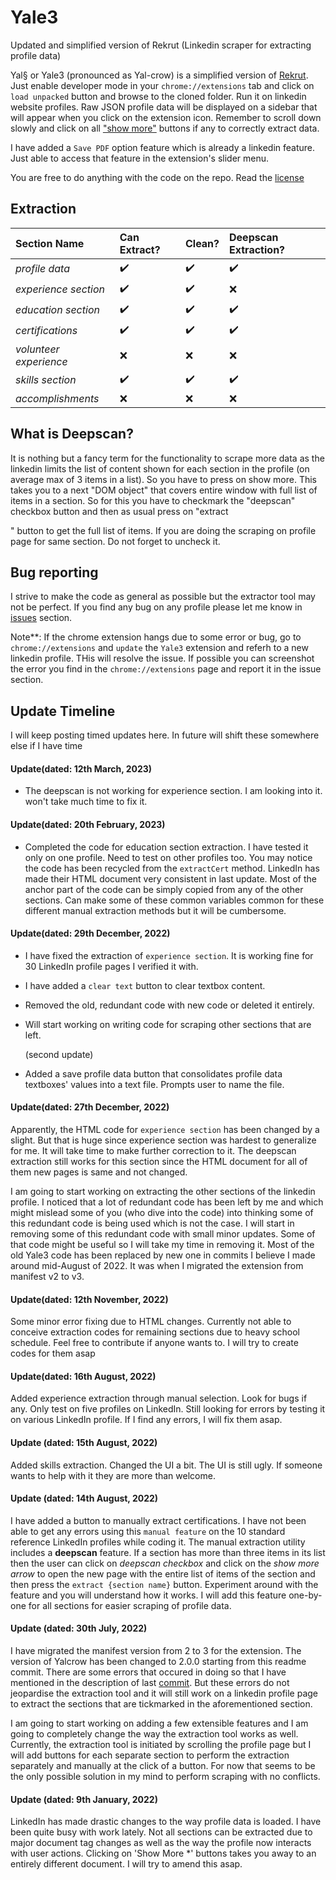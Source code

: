 # Yale3
 Updated and simplified version of Rekrut (Linkedin scraper for extracting profile data)

Yal§ or Yale3 (pronounced as Yal-crow) is a simplified version of [Rekrut](https://github.com/DrakenWan/Rekrut). Just enable developer mode in your `chrome://extensions` tab and click on `load unpacked` button and browse to the cloned folder. Run it on linkedin website profiles. Raw JSON profile data will be displayed on a sidebar that will appear when you click on the extension icon. Remember to scroll down slowly and click on all ["show more"](#) buttons if any to correctly extract data.

I have added a `Save PDF` option feature which is already a linkedin feature. Just able to access that feature in the extension's slider menu.

You are free to do anything with the code on the repo. Read the [license](https://github.com/DrakenWan/Yale3/blob/main/LICENSE)


## Extraction


Section Name       |      Can Extract?      | Clean?              | Deepscan Extraction?
:----------------- | :-----------------     | :-----------------  | :------------------
*profile data*    |     :heavy_check_mark: | :heavy_check_mark:   |  :heavy_check_mark:
*experience section*|     :heavy_check_mark: | :heavy_check_mark: |  :x:
*education section*|     :heavy_check_mark: | :heavy_check_mark: | :heavy_check_mark:
*certifications* |     :heavy_check_mark: | :heavy_check_mark: | :heavy_check_mark:
*volunteer experience*|     :x: | :x: | :x:
*skills section*  |     :heavy_check_mark: | :heavy_check_mark: | :heavy_check_mark:
*accomplishments* |     :x: | :x:  | :x:

## What is Deepscan?

It is nothing but a fancy term for the functionality to scrape more data as the linkedin limits the list of content shown for each section in the profile (on average max of 3 items in a list). So you have to press on show more. This takes you to a next "DOM object" that covers entire window with full list of items in a section. So for this you have to checkmark the "deepscan" checkbox button and then as usual press on "extract <section name>" button to get the full list of items. If you are doing the scraping on profile page for same section. Do not forget to uncheck it.

## Bug reporting
I strive to make the code as general as possible but the extractor tool may not be perfect. If you find any bug on any profile please let me know in [issues](https://github.com/DrakenWan/Yale3/issues) section.

Note**: If the chrome extension hangs due to some error or bug, go to `chrome://extensions` and `update` the `Yale3` extension and referh to a new linkedin profile. THis will resolve the issue. If possible you can screenshot the error you find in the `chrome://extensions` page and report it in the issue section.
## Update Timeline

I will keep posting timed updates here. In future will shift these somewhere else if I have time

#### Update(dated: 12th March, 2023)

- The deepscan is not working for experience section. I am looking into it. won't take much time to fix it.

#### Update(dated: 20th February, 2023)

- Completed the code for education section extraction. I have tested it only on one profile. Need to test on other profiles too. You may notice the code has been recycled from the `extractCert` method. LinkedIn has made their HTML document very consistent in last update. Most of the anchor part of the code can be simply copied from any of the other sections. Can make some of these common variables common for these different manual extraction methods but it will be cumbersome.


#### Update(dated: 29th December, 2022)

- I have fixed the extraction of `experience section`. It is working fine for 30 LinkedIn profile pages I verified it with.
- I have added a `clear text` button to clear textbox content.
- Removed the old, redundant code with new code or deleted it entirely.
- Will start working on writing code for scraping other sections that are left.

  (second update)
- Added a save profile data button that consolidates profile data textboxes' values into a text file. Prompts user to name the file.

#### Update(dated: 27th December, 2022)

Apparently, the HTML code for `experience section` has been changed by a slight. But that is huge since experience section was hardest to generalize for me. It will take time to make further correction to it. The deepscan extraction still works for this section since the HTML document for all of them new pages is same and not changed.

I am going to start working on extracting the other sections of the linkedin profile. I noticed that a lot of redundant code has been left by me and which might mislead some of you (who dive into the code) into thinking some of this redundant code is being used which is not the case. I will start in removing some of this redundant code with small minor updates. Some of that code might be useful so I will take my time in removing it. Most of the old Yale3 code has been replaced by new one in commits I believe I made around mid-August of 2022. It was when I migrated the extension from manifest v2 to v3.

#### Update(dated: 12th November, 2022)

Some minor error fixing due to HTML changes. Currently not able to conceive extraction codes for remaining sections due to heavy school schedule. Feel free to contribute if anyone wants to. I will try to create codes for them asap

#### Update(dated: 16th August, 2022)

Added experience extraction through manual selection. Look for bugs if any. Only test on five profiles on LinkedIn. Still looking for errors by testing it on various LinkedIn profile. If I find any errors, I will fix them asap.

#### Update (dated: 15th August, 2022)

Added skills extraction. Changed the UI a bit. The UI is still ugly. If someone wants to help with it they are more than welcome.

#### Update (dated: 14th August, 2022)

I have added a button to manually extract certifications. I have not been able to get any errors using this `manual feature` on the 10 standard reference LinkedIn profiles while coding it. The manual extraction utility includes a **deepscan** feature. If a section has more than three items in its list then the user can click on *deepscan checkbox* and click on the _show more arrow_ to open the new page with the entire list of items of the section and then press the `extract {section name}` button. Experiment around with the feature and you will understand how it works. I will add this feature one-by-one for all sections for easier scraping of profile data.


#### Update (dated: 30th July, 2022)

I have migrated the manifest version from 2 to 3 for the extension. The version of Yalcrow has been changed to 2.0.0 starting from this readme commit. There are some errors that occured in doing so that I have mentioned in the description of last [commit](https://github.com/DrakenWan/Yale3/commit/af96ff1b5589b70a246e5112a0ebc4aa57cae443). But these errors do not jeopardise the extraction tool and it will still work on a linkedin profile page to extract the sections that are tickmarked in the aforementioned section.


I am going to start working on adding a few extensible features and I am going to completely change the way the extraction tool works as well. Currently, the extraction tool is initiated by scrolling the profile page but I will add buttons for each separate section to perform the extraction separately and manually at the click of a button. For now that seems to be the only possible solution in my mind to perform scraping with no conflicts.



#### Update (dated: 9th January, 2022)

LinkedIn has made drastic changes to the way profile data is loaded. I have been quite busy with work lately. Not all sections can be extracted due to major document tag changes as well as the way the profile now interacts with user actions. Clicking on  'Show More *' buttons takes you away to an entirely different document. I will try to amend this asap.

